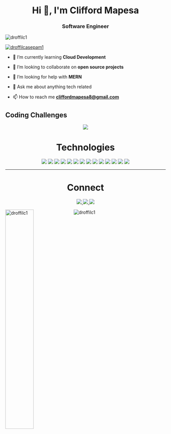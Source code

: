 <h1 align="center">Hi 👋, I'm Clifford Mapesa</h1>
<h3 align="center">Software Engineer</h3>

<p align="left"> <img src="https://komarev.com/ghpvc/?username=droffilc1&label=Profile%20views&color=0e75b6&style=flat" alt="droffilc1" /> </p>

<p align="left"> <a href="https://twitter.com/droffilcasepam1" target="blank"><img src="https://img.shields.io/twitter/follow/droffilcasepam1?logo=twitter&style=for-the-badge" alt="droffilcasepam1" /></a> </p>

- 🌱 I’m currently learning **Cloud Development**

- 👯 I’m looking to collaborate on **open source projects**

- 🤝 I’m looking for help with **MERN**

- 💬 Ask me about anything tech related

- 📫 How to reach me **cliffordmapesa8@gmail.com**

## Coding Challenges

<p align="center" >
    <a href="LINK TO: WHEN CLICKED">
      <img src="https://github.r2v.ch/codewars?user=droffilc1&theme=gradient" />
    </a>
</p>



<h1 align="center">Technologies</h1>


<p align="center">
    <img src="https://img.shields.io/static/v1?label=|&message=HTML5&color=23555f&style=plastic&logo=html5"/>
    <img src="https://img.shields.io/static/v1?label=|&message=CSS3&color=285f65&style=plastic&logo=css3"/>
    <img src="https://img.shields.io/static/v1?label=|&message=SASS&color=2b625f&style=plastic&logo=sass"/>
    <img src="https://img.shields.io/static/v1?label=|&message=BOOTSTRAP&color=316c5e&style=plastic&logo=bootstrap"/>
    <img src="https://img.shields.io/static/v1?label=|&message=JAVASCRIPT&color=3c7f5d&style=plastic&logo=javascript"/>
    <img src="https://img.shields.io/static/v1?label=|&message=REACT.JS&color=4a935c&style=plastic&logo=react"/>
    <img src="https://img.shields.io/static/v1?label=|&message=TYPESCRIPT&color=4a935c&style=plastic&logo=typescript"/>    
    <img src="https://img.shields.io/static/v1?label=|&message=AWS&color=98bf53&style=plastic&logo=amazon"/>    
    <img src="https://img.shields.io/static/v1?label=|&message=MONGO-DB&color=cdd148&style=plastic&logo=mongodb"/>
    <img src="https://img.shields.io/static/v1?label=|&message=EXPRESS&color=bbb111&style=plastic&logo=express"/>
    <img src="https://img.shields.io/static/v1?label=|&message=WEBPACK&color=bbb111&style=plastic&logo=webpack"/>
    <img src="https://img.shields.io/static/v1?label=|&message=LINUX&color=bbb111&style=plastic&logo=linux"/>
    <img src="https://img.shields.io/static/v1?label=|&message=GIT&color=cbb148&style=plastic&logo=git"/>
    <img src="https://img.shields.io/static/v1?label=|&message=FIREBASE&color=cbb148&style=plastic&logo=firebase"/>
</p>



---


<h1 align="center">Connect</h1>



<p align="center">
  <a href="https://cliffordmapesa.hashnode.dev/" target="_blank">
    <img src="https://img.shields.io/static/v1?label=|&message=BLOG&color=23555f&style=plastic&logo=hashnode&logo-color=white"/>
  </a>
  <a href="https://www.linkedin.com/in/clifford-mapesa-a98601216/" target="_blank">
    <img src="https://img.shields.io/static/v1?label=|&message=LINKED-IN&color=cdf998&style=plastic&logo=linkedin&logo-color=white"/>
  </a>
  <a href="https://twitter.com/droffilcasepam1" target="_blank">
    <img src="https://img.shields.io/static/v1?label=|&message=TWITTER&color=23555f&style=plastic&logo=twitter&logo-color=white"/>
  </a>  
</p>

<p><img align="left" width="42%" src="https://github-readme-stats.vercel.app/api?username=droffilc1&show_icons=true&locale=en&theme=radical" alt="droffilc1" /></p>

<p><img align="center" src="https://github-readme-stats.vercel.app/api/top-langs?username=droffilc1&show_icons=true&locale=en&layout=compact" alt="droffilc1" /></p>






